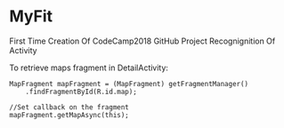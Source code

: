 # MyFit
First Time Creation Of CodeCamp2018 GitHub Project
Recognignition Of Activity

To retrieve maps fragment in DetailActivity:
```
MapFragment mapFragment = (MapFragment) getFragmentManager()
    .findFragmentById(R.id.map);

//Set callback on the fragment
mapFragment.getMapAsync(this);
```
